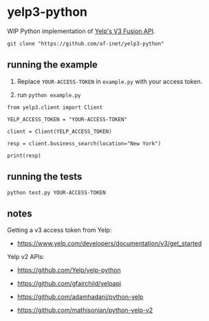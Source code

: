 # yelp3-python

WIP Python implementation of [Yelp's V3 Fusion API](https://www.yelp.com/developers/documentation/v3/).

`git clone "https://github.com/af-inet/yelp3-python"`

## running the example

1. Replace `YOUR-ACCESS-TOKEN` in `example.py` with your access token.

2. run `python example.py`

```
from yelp3.client import Client

YELP_ACCESS_TOKEN = "YOUR-ACCESS-TOKEN"

client = Client(YELP_ACCESS_TOKEN)

resp = client.business_search(location="New York")

print(resp)

```

## running the tests

`python test.py YOUR-ACCESS-TOKEN`

## notes

Getting a v3 access token from Yelp:

- https://www.yelp.com/developers/documentation/v3/get_started

Yelp v2 APIs:

- https://github.com/Yelp/yelp-python

- https://github.com/gfairchild/yelpapi

- https://github.com/adamhadani/python-yelp

- https://github.com/mathisonian/python-yelp-v2
